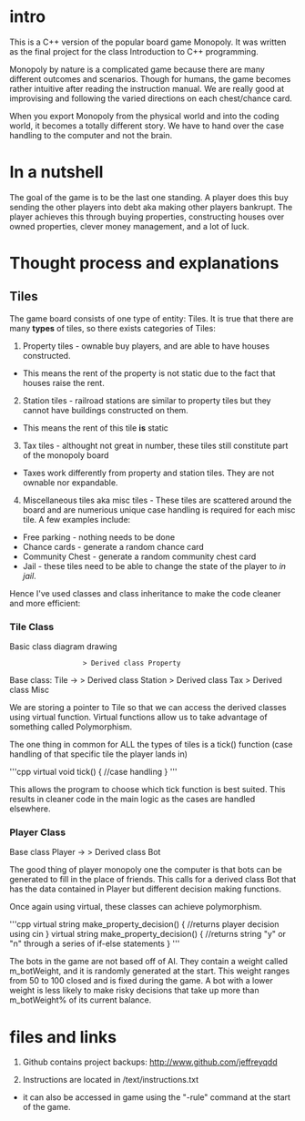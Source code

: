 # intro
This is a C++ version of the popular board game Monopoly. It was written as the final project for the class Introduction to C++ programming. 


Monopoly by nature is a complicated game because there are many different outcomes and scenarios. Though for humans, the game becomes rather intuitive after reading the instruction manual. We are really good at improvising and following the varied directions on each chest/chance card.

When you export Monopoly from the physical world and into the coding world, it becomes a totally different story. We have to hand over the case handling to the computer and not the brain.

# In a nutshell

The goal of the game is to be the last one standing. A player does this buy sending the other players into debt aka making other players bankrupt. The player achieves this through buying properties, constructing houses over owned properties, clever money management, and a lot of luck. 

# Thought process and explanations

## Tiles
The game board consists of one type of entity: Tiles. It is true that there are many **types** of tiles, so there exists categories of Tiles:
1. Property tiles - ownable buy players, and are able to have houses constructed.
* This means the rent of the property is not static due to the fact that houses raise the rent.
2. Station tiles - railroad stations are similar to property tiles but they cannot have buildings constructed on them.
* This means the rent of this tile **is** static
3. Tax tiles - althought not great in number, these tiles still constitute part of the monopoly board
* Taxes work differently from property and station tiles. They are not ownable nor expandable. 
4. Miscellaneous tiles aka misc tiles - These tiles are scattered around the board and are numerious unique case handling is required for each misc tile. A few examples include:
* Free parking - nothing needs to be done 
* Chance cards - generate a random chance card
* Community Chest - generate a random community chest card
* Jail - these tiles need to be able to change the state of the player to *in jail*.


Hence I've used classes and class inheritance to make the code cleaner and more efficient: 


### Tile Class
Basic class diagram drawing

                      > Derived class Property
Base class: Tile ->   > Derived class Station
                      > Derived class Tax
                      > Derived class Misc

We are storing a pointer to Tile so that we can access the derived classes using virtual function. Virtual functions allow us to take advantage of something called Polymorphism.

The one thing in common for ALL the types of tiles is a tick() function (case handling of that specific tile the player lands in)


'''cpp
virtual void tick()
{
    //case handling
}
'''

This allows the program to choose which tick function is best suited. This results in cleaner code in the main logic as the cases are handled elsewhere.


### Player Class

Base class Player ->  > Derived class Bot

The good thing of player monopoly one the computer is that bots can be generated to fill in the place of friends. This calls for a derived class Bot that has the data contained in Player but different decision making functions.

Once again using virtual, these classes can achieve polymorphism.

'''cpp
virtual string make_property_decision()
{
    //returns player decision using cin
}
virtual string make_property_decision()
{
    //returns string "y" or "n" through a series of if-else statements
}
'''

The bots in the game are not based off of AI. They contain a weight called m_botWeight, and it is randomly generated at the start.
This weight ranges from 50 to 100 closed and is fixed during the game. A bot with a lower weight is less likely to make risky decisions that take up more than m_botWeight% of its current balance.

# files and links
1. Github contains project backups: http://www.github.com/jeffreyqdd

2. Instructions are located in /text/instructions.txt
* it can also be accessed in game using the "-rule" command at the start of the game.
 



